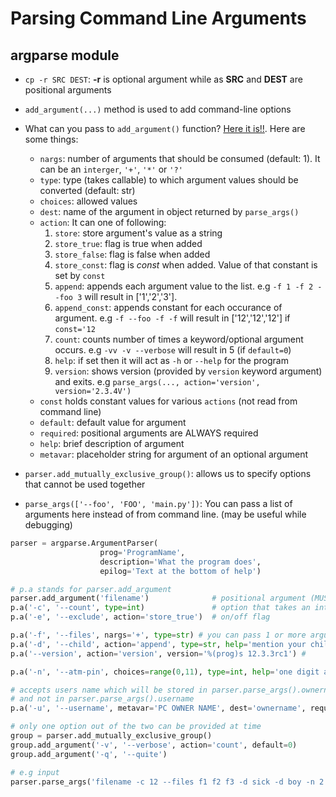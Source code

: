# Parsing Command Line Arguments

## argparse module

- `cp -r SRC DEST`: **-r** is optional argument while as **SRC** and **DEST** are positional arguments
- `add_argument(...)` method is used to add command-line options
- What can you pass to `add_argument()` function? [Here it is!!](https://docs.python.org/3/library/argparse.html#quick-links-for-add-argument). Here are some things:

  - `nargs`: number of arguments that should be consumed (default: 1). It can be an `interger`, `'+'`, `'*'` or `'?'`
  - `type`: type (takes callable) to which argument values should be converted (default: str)
  - `choices`: allowed values
  - `dest`: name of the argument in object returned by `parse_args()`
  - `action`: It can one of following:
    1. `store`: store argument's value as a string
    2. `store_true`: flag is true when added
    3. `store_false`: flag is false when added
    4. `store_const`: flag is _const_ when added. Value of that constant is set by `const`
    5. `append`: appends each argument value to the list. e.g `-f 1 -f 2 --foo 3` will result in ['1','2','3'].
    6. `append_const`: appends constant for each occurance of argument. e.g `-f --foo -f -f` will result in ['12','12','12'] if `const='12`
    7. `count`: counts number of times a keyword/optional argument occurs. e.g `-vv -v --verbose` will result in 5 (if `default=0`)
    8. `help`: if set then it will act as `-h` or `--help` for the program
    9. `version`: shows version (provided by `version` keyword argument) and exits. e.g `parse_args(..., action='version', version='2.3.4V')`
  - `const` holds constant values for various `actions` (not read from command line)
  - `default`: default value for argument
  - `required`: positional arguments are ALWAYS required
  - `help`: brief description of argument
  - `metavar`: placeholder string for argument of an optional argument

- `parser.add_mutually_exclusive_group()`: allows us to specify options that cannot be used together
- `parse_args(['--foo', 'FOO', 'main.py'])`: You can pass a list of arguments here instead of from command line. (may be useful while debugging)

```python
parser = argparse.ArgumentParser(
                    prog='ProgramName',
                    description='What the program does',
                    epilog='Text at the bottom of help')

# p.a stands for parser.add_argument
parser.add_argument('filename')              # positional argument (MUST BE SUPPLIED)
p.a('-c', '--count', type=int)               # option that takes an int value
p.a('-e', '--exclude', action='store_true')  # on/off flag

p.a('-f', '--files', nargs='+', type=str) # you can pass 1 or more arguments
p.a('-d', '--child', action='append', type=str, help='mention your children') # you can use --child multiple times
p.a('--version', action='version', version='%(prog)s 12.3.3rc1') #

p.a('-n', '--atm-pin', choices=range(0,11), type=int, help='one digit atm pin') # accepts an atm pin of single digit

# accepts users name which will be stored in parser.parse_args().ownername
# and not in parser.parse_args().username
p.a('-u', '--username', metavar='PC OWNER NAME', dest='ownername', required=True)

# only one option out of the two can be provided at time
group = parser.add_mutually_exclusive_group()
group.add_argument('-v', '--verbose', action='count', default=0)
group.add_argument('-q', '--quite')

# e.g input
parser.parse_args('filename -c 12 --files f1 f2 f3 -d sick -d boy -n 2 -vvvv'.split())
```
